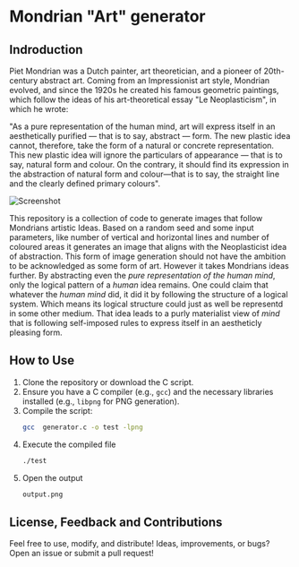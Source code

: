 # Mondrian "Art" generator
## Indroduction
Piet Mondrian was a Dutch painter, art theoretician, and a pioneer of 20th-century abstract art. Coming from an Impressionist art style, Mondrian evolved, and since the 1920s he created his famous geometric paintings, which follow the ideas of his art-theoretical essay "Le Neoplasticism", in which he wrote:

"As a pure representation of the human mind, art will express itself in an aesthetically purified — that is to say, abstract — form. The new plastic idea cannot, therefore, take the form of a natural or concrete representation. This new plastic idea will ignore the particulars of appearance — that is to say, natural form and colour. On the contrary, it should find its expression in the abstraction of natural form and colour—that is to say, the straight line and the clearly defined
primary colours".

![Screenshot](https://www.meisterdrucke.de/kunstwerke/400w/Piet%20Mondrian%20-%20Composition%20II%20in%20Red%20Blue%20and%20Yellow%20-%20(MeisterDrucke-32610).jpg)

This repository is a collection of code to generate images that follow Mondrians artistic Ideas. Based on a random seed and some input parameters, like number of vertical and horizontal lines and number of coloured areas it generates an image that aligns with the Neoplasticist idea of abstraction. This form of image generation should not have the ambition to be acknowledged as some form of art. However it takes Mondrians ideas further. By abstracting even the *pure representation of the human mind*, only the logical pattern of a *human* idea remains.  One could claim that whatever the *human mind* did, it did it by following the structure of a logical system. Which means its logical structure could just as well be representd in some other medium.  That idea leads to a purly materialist view of *mind* that is following self-imposed rules to express itself in an aestheticly pleasing form.


## How to Use

1. Clone the repository or download the C script.
2. Ensure you have a C compiler (e.g., `gcc`) and the necessary libraries installed (e.g., `libpng` for PNG generation).
3. Compile the script:
   ```bash
   gcc  generator.c -o test -lpng
4. Execute the compiled file
   ```bash
   ./test
6. Open the output
   ```bash
   output.png

## License, Feedback and Contributions

Feel free to use, modify, and distribute! Ideas, improvements, or bugs? Open an issue or submit a pull request!

